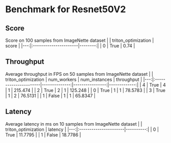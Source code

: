 # Benchmark for Resnet50V2

## Score

Score on 100 samples from ImageNette dataset
|    | triton_optimization   |   score |
|---:|:----------------------|--------:|
|  0 | True                  |    0.74 |

## Throughput
Average throughput in FPS on 50 samples from ImageNette dataset
|    | triton_optimization   |   num_workers |   num_instances |   throughput |
|---:|:----------------------|--------------:|----------------:|-------------:|
|  4 | True                  |             4 |               1 |     215.474  |
|  2 | True                  |             2 |               1 |     125.248  |
|  0 | True                  |             1 |               1 |      78.5783 |
|  3 | True                  |             1 |               2 |      76.5131 |
|  1 | False                 |             1 |               1 |      65.8347 |

## Latency

Average latency in ms on 10 samples from ImageNette dataset
|    | triton_optimization   |   latency |
|---:|:----------------------|----------:|
|  0 | True                  |   11.7795 |
|  1 | False                 |   18.7786 |